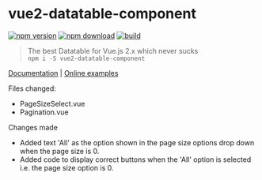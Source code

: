 # vue2-datatable-component

[![npm version][npm-v-img]][npm-url]
[![npm download][npm-dl-img]][npm-url]
[![build][build-img]][build-url]

> The best Datatable for Vue.js 2.x which never sucks  
> `npm i -S vue2-datatable-component`

[Documentation](https://OneWayTech.github.io/vue2-datatable/doc) |
[Online examples](https://OneWayTech.github.io/vue2-datatable/examples/dist)

[npm-url]: https://www.npmjs.com/package/vue2-datatable-component
[npm-v-img]: https://img.shields.io/npm/v/vue2-datatable-component.svg
[npm-dl-img]: https://img.shields.io/npm/dm/vue2-datatable-component.svg
[build-img]: https://travis-ci.org/OneWayTech/vue2-datatable.svg?branch=master
[build-url]: https://travis-ci.org/OneWayTech/vue2-datatable

Files changed:
  - PageSizeSelect.vue
  - Pagination.vue

Changes made
 - Added text 'All' as the option shown in the page size options drop down when the page size is 0.
 - Added code to display correct buttons when the 'All' option is selected i.e. the page size option is 0.

